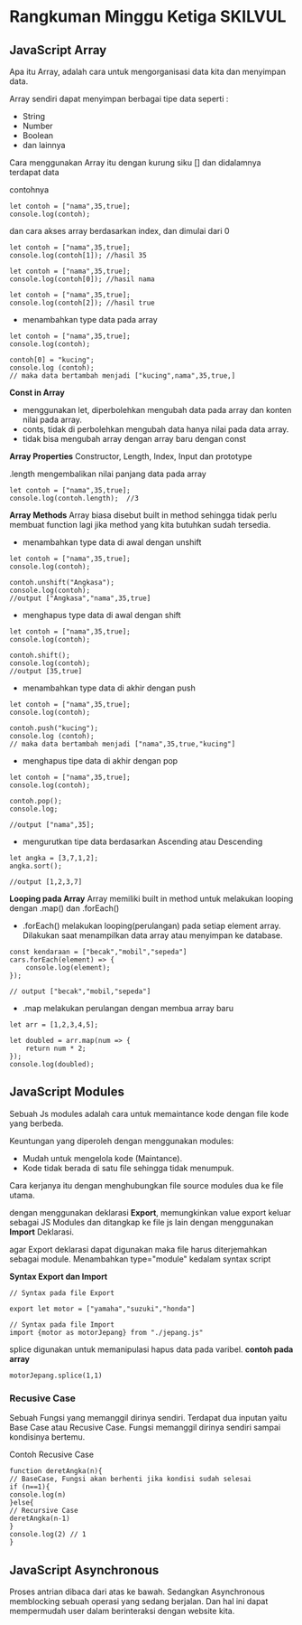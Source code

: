 # Rangkuman Minggu Ketiga SKILVUL
## JavaScript Array
Apa itu Array, adalah cara untuk mengorganisasi data kita dan menyimpan data.

Array sendiri dapat menyimpan berbagai tipe data seperti :
- String
- Number
- Boolean
- dan lainnya

Cara menggunakan Array itu dengan kurung siku []
dan didalamnya terdapat data

contohnya
```
let contoh = ["nama",35,true];
console.log(contoh);
```

dan cara akses array berdasarkan index, dan dimulai dari 0
```
let contoh = ["nama",35,true];
console.log(contoh[1]); //hasil 35

let contoh = ["nama",35,true];
console.log(contoh[0]); //hasil nama

let contoh = ["nama",35,true];
console.log(contoh[2]); //hasil true
```

- menambahkan type data pada array
```
let contoh = ["nama",35,true];
console.log(contoh);

contoh[0] = "kucing";
console.log (contoh);
// maka data bertambah menjadi ["kucing",nama",35,true,]
```

**Const in Array**
- menggunakan let, diperbolehkan mengubah data pada array dan konten nilai pada array.
- conts, tidak di perbolehkan mengubah data hanya nilai pada data array.
- tidak bisa mengubah array dengan array baru dengan const

**Array Properties**
Constructor, Length, Index, Input dan prototype

.length mengembalikan nilai panjang data pada array
```
let contoh = ["nama",35,true];
console.log(contoh.length);  //3
```

**Array Methods**
Array biasa disebut built in method sehingga tidak perlu membuat function lagi jika method yang kita butuhkan sudah tersedia.
- menambahkan type data di awal dengan unshift
```
let contoh = ["nama",35,true];
console.log(contoh);

contoh.unshift("Angkasa");
console.log(contoh);
//output ["Angkasa","nama",35,true]
```
- menghapus type data di awal dengan shift
```
let contoh = ["nama",35,true];
console.log(contoh);

contoh.shift();
console.log(contoh);
//output [35,true]
```
- menambahkan type data di akhir dengan push
```
let contoh = ["nama",35,true];
console.log(contoh);

contoh.push("kucing");
console.log (contoh);
// maka data bertambah menjadi ["nama",35,true,"kucing"]
```
- menghapus tipe data di akhir dengan pop
```
let contoh = ["nama",35,true];
console.log(contoh);

contoh.pop();
console.log;

//output ["nama",35];
```
- mengurutkan tipe data berdasarkan Ascending atau Descending
```
let angka = [3,7,1,2];
angka.sort();

//output [1,2,3,7]
```
**Looping pada Array**
Array memiliki built in method untuk melakukan looping dengan .map() dan .forEach()

- .forEach() melakukan looping(perulangan) pada setiap element array. Dilakukan saat menampilkan data array atau menyimpan ke database.
```
const kendaraan = ["becak","mobil","sepeda"]
cars.forEach(element) => { 
    console.log(element);
});

// output ["becak","mobil,"sepeda"]
```
- .map melakukan perulangan dengan membua array baru
```
let arr = [1,2,3,4,5];

let doubled = arr.map(num => {
    return num * 2;
});
console.log(doubled);
```
## JavaScript Modules

Sebuah Js modules adalah cara untuk memaintance kode dengan file kode yang berbeda.

Keuntungan yang diperoleh dengan menggunakan modules:

- Mudah untuk mengelola kode (Maintance).
- Kode tidak berada di satu file sehingga tidak menumpuk.

Cara kerjanya itu dengan menghubungkan file source modules dua ke file utama.

dengan menggunakan deklarasi **Export**, memungkinkan value export keluar sebagai JS Modules dan 
ditangkap ke file js lain dengan menggunakan **Import** Deklarasi.

agar Export deklarasi dapat digunakan maka file harus diterjemahkan sebagai module. Menambahkan 
type="module" kedalam syntax script

**Syntax Export dan Import**

```
// Syntax pada file Export 

export let motor = ["yamaha","suzuki","honda"]

// Syntax pada file Import 
import {motor as motorJepang} from "./jepang.js"
```

splice digunakan untuk memanipulasi hapus data pada varibel.
**contoh pada array**
```
motorJepang.splice(1,1)
```


### Recusive Case

Sebuah Fungsi yang memanggil dirinya sendiri. Terdapat dua inputan yaitu Base Case atau
Recusive Case. Fungsi memanggil dirinya sendiri sampai kondisinya bertemu.

Contoh Recusive Case
```
function deretAngka(n){
// BaseCase, Fungsi akan berhenti jika kondisi sudah selesai
if (n==1){
console.log(n)
}else{
// Recursive Case
deretAngka(n-1)
}
console.log(2) // 1	
}
```

## JavaScript Asynchronous
Proses antrian dibaca dari atas ke bawah. Sedangkan Asynchronous memblocking sebuah operasi yang sedang berjalan. Dan hal ini dapat mempermudah user dalam berinteraksi dengan website kita.  